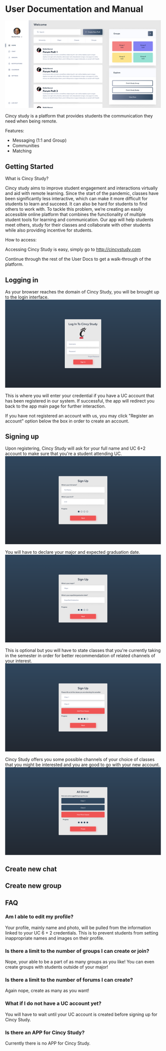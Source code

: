 # User Documentation and Manual

![Home Page](img/Homepage.png "Home Page")

Cincy study is a platform that provides students the communication they need when being remote.

Features:
- Messaging (1:1 and Group)
- Communities
- Matching

## Getting Started
What is Cincy Study?

Cincy study aims to improve student engagement and interactions virtually and aid with remote learning. Since the start
of the pandemic, classes have been significantly less interactive, which can make it more difficult for students to 
learn and succeed. It can also be hard for students to find others to work with. To tackle this problem, we’re 
creating an easily accessible online platform that combines the functionality of multiple student tools for learning 
and communication. Our app will help students meet others, study for their classes and collaborate with other 
students while also providing incentive for students.

How to access: 

Accessing Cincy Study is easy, simply go to http://cincystudy.com

Continue through the rest of the User Docs to get a walk-through of the platform.

## Logging in
As your browser reaches the domain of Cincy Study, you will be brought up to the login interface.
![Sign In](img/Login.png "Sign In")

This is where you will enter your credential if you have a UC account that has been registered in our system. If successful, the app will redirect you back to the app main page for further interaction.

If you have not registered an account with us, you may click "Register an account" option below the box in order to create an account.

## Signing up
Upon registering, Cincy Study will ask for your full name and UC 6+2 account to make sure that you're a student attending UC.
![Sign Up 1](img/Sign-up.png "Sign Up 1")

You will have to declare your major and expected graduation date.
![Sign Up 2](img/Sign-up-1.png "Sign Up 2")

This is optional but you will have to state classes that you're currently taking in the semester in order for better recommendation of related channels of your interest.
![Sign Up 3](img/Sign-up-2.png "Sign Up 3")

Cincy Study offers you some possible channels of your choice of classes that you might be interested and you are good to go with your new account.
![Sign Up 4](img/Sign-up-4.png "Sign Up 4")

## Create new chat

## Create new group

## FAQ
### Am I able to edit my profile?
Your profile, mainly name and photo, will be pulled from the information linked to your UC 6 + 2 credentials. This is to prevent students from setting inappropriate
names and images on their profile.

### Is there a limit to the number of groups I can create or join?
Nope, your able to be a part of as many groups as you like! You can even create groups with students outside of your major!

### Is there a limit to the number of forums I can create?
Again nope, create as many as you want!

### What if I do not have a UC account yet?
You will have to wait until your UC account is created before signing up for Cincy Study.

### Is there an APP for Cincy Study?
Currently there is no APP for Cincy Study.

